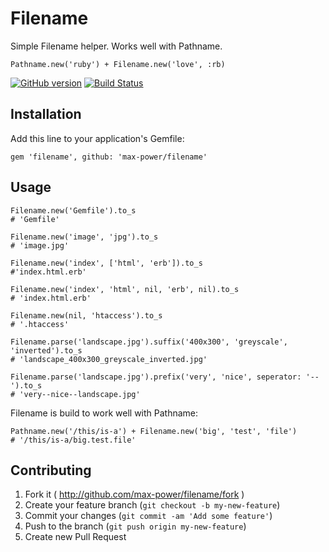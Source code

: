 # Filename

Simple Filename helper. Works well with Pathname.

    Pathname.new('ruby') + Filename.new('love', :rb)
	
[![GitHub version](https://badge.fury.io/gh/max-power%2Ffilename.png)](http://badge.fury.io/gh/max-power%2Ffilename)
[![Build Status](https://travis-ci.org/max-power/filename.png?branch=master)](https://travis-ci.org/max-power/filename)

## Installation

Add this line to your application's Gemfile:

    gem 'filename', github: 'max-power/filename'
	
## Usage

    Filename.new('Gemfile').to_s
	# 'Gemfile'
    
	Filename.new('image', 'jpg').to_s
	# 'image.jpg'
    
	Filename.new('index', ['html', 'erb']).to_s
	#'index.html.erb'
    
	Filename.new('index', 'html', nil, 'erb', nil).to_s 
	# 'index.html.erb'
    
	Filename.new(nil, 'htaccess').to_s 
	# '.htaccess'
	
	Filename.parse('landscape.jpg').suffix('400x300', 'greyscale', 'inverted').to_s
	# 'landscape_400x300_greyscale_inverted.jpg'
	
	Filename.parse('landscape.jpg').prefix('very', 'nice', seperator: '--').to_s
	# 'very--nice--landscape.jpg'
  
Filename is build to work well with Pathname:

	Pathname.new('/this/is-a') + Filename.new('big', 'test', 'file')  
	# '/this/is-a/big.test.file'

## Contributing

1. Fork it ( http://github.com/max-power/filename/fork )
2. Create your feature branch (`git checkout -b my-new-feature`)
3. Commit your changes (`git commit -am 'Add some feature'`)
4. Push to the branch (`git push origin my-new-feature`)
5. Create new Pull Request
